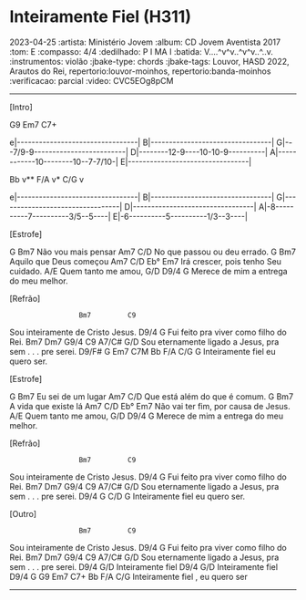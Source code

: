 # Inteiramente Fiel (H311)
2023-04-25
:artista: Ministério Jovem
:album: CD Jovem Aventista 2017
:tom: E
:compasso: 4/4
:dedilhado: P I MA I
:batida: V....^v^v..^v^v..^..v.
:instrumentos: violão
:jbake-type: chords
:jbake-tags: Louvor, HASD 2022, Arautos do Rei, repertorio:louvor-moinhos, repertorio:banda-moinhos
:verificacao: parcial
:video: CVC5EOg8pCM

----

[Intro]

  G9          Em7             C7+

e|---------------------------------|
B|---------------------------------|
G|---7/9-9-------------------------|
D|--------12-9----10-10-9----------|
A|------------10--------10--7-7/10-|
E|---------------------------------|

   Bb   v**   F/A   v*   C/G   v

e|---------------------------------|
B|---------------------------------|
G|---------------------------------|
D|---------------------------------|
A|-8----------7----------3/5--5----|
E|-6----------5----------1/3--3----|


[Estrofe]

G                Bm7
Não vou mais pensar
    Am7          C/D
No que passou ou deu errado.
G             Bm7
Aquilo que Deus         começou
  Am7             C/D   Eb°         Em7
Irá crescer, pois tenho Seu cuidado.
                A/E
Quem tanto me amou,
   G/D           D9/4             G
Merece de mim a entrega do meu melhor.

[Refrão]

                     Bm7         C9
Sou inteiramente de Cristo Jesus.
                            D9/4      G
Fui feito pra viver como filho do Rei.
               Bm7                  Dm7     G9/4         C9   A7/C# G/D
Sou eternamente ligado a Jesus, pra sem  .  .  .  pre   serei.
             D9/F#         G   Em7 C7M Bb F/A C/G G
Inteiramente fiel eu quero ser.

[Estrofe]

G               Bm7
Eu sei de um lugar
Am7               C/D
Que está além do que é comum.
G                 Bm7
A vida que existe lá
Am7          C/D      Eb°         Em7
Não vai ter fim, por causa de Jesus.
                A/E
Quem tanto me amou,
   G/D           D9/4             G
Merece de mim a entrega do meu melhor.

[Refrão]

                     Bm7         C9
Sou inteiramente de Cristo Jesus.
                            D9/4      G
Fui feito pra viver como filho do Rei.
               Bm7                  Dm7     G9/4         C9   A7/C# G/D
Sou eternamente ligado a Jesus, pra sem  .  .  .  pre   serei.
             D9/4           G  C/D G
Inteiramente fiel eu quero ser.

[Outro]

                     Bm7         C9
Sou inteiramente de Cristo Jesus.
                            D9/4      G
Fui feito pra viver como filho do Rei.
               Bm7                  Dm7     G9/4         C9   A7/C# G/D
Sou eternamente ligado a Jesus, pra sem  .  .  .  pre   serei.
             D9/4 G/D
Inteiramente fiel
             D9/4 G/D
Inteiramente fiel
             D9/4              G  G9 Em7 C7+ Bb F/A C/G
Inteiramente fiel ,   eu quero ser

----
